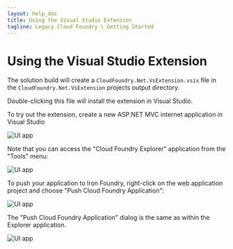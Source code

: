 ```yaml
---
layout: help_doc
title: Using the Visual Studio Extension
tagline: Legacy Cloud Foundry \ Getting Started
---
```


# Using the Visual Studio Extension

The solution build will create a ```CloudFoundry.Net.VsExtension.vsix``` file in the ```CloudFoundry.Net.VsExtension``` projects output directory.

Double-clicking this file will install the extension in Visual Studio.

To try out the extension, create a new ASP.NET MVC internet application in Visual Studio

![UI app](https://github.com/IronFoundry/ironfoundry/wiki/images/vs_app_new_project.png)

Note that you can access the "Cloud Foundry Explorer" application from the "Tools" menu:

![UI app](https://github.com/IronFoundry/ironfoundry/wiki/images/vs_app_tools_menu.png)

To push your application to Iron Foundry, right-click on the web application project and choose "Push Cloud Foundry Application":

![UI app](https://github.com/IronFoundry/ironfoundry/wiki/images/vs_app_tools_menu.png)

The "Push Cloud Foundry Application" dialog is the same as within the Explorer application.

![UI app](https://github.com/IronFoundry/ironfoundry/wiki/images/vs_app_push_dialog.png)